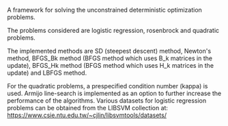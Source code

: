 A framework for solving the unconstrained deterministic optimization problems.

The problems considered are logistic regression, rosenbrock and quadratic problems. 

The implemented methods are SD (steepest descent) method, Newton's method, BFGS_Bk method (BFGS method which uses B_k matrices in the update), BFGS_Hk method (BFGS method which uses H_k matrices in the update) and LBFGS method.

For the quadratic problems, a prespecified condition number (kappa) is used.
Armijo line-search is implemented as an option to further increase the performance of the algorithms.
Various datasets for logistic regression problems can be obtained from the LIBSVM collection at: https://www.csie.ntu.edu.tw/~cjlin/libsvmtools/datasets/
